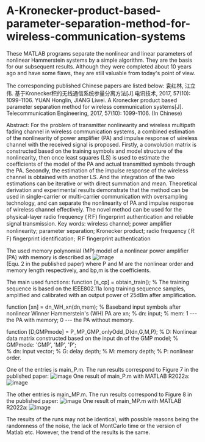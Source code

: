 # A-Kronecker-product-based-parameter-separation-method-for-wireless-communication-systems

These MATLAB programs separate the nonlinear and linear parameters of nonlinear Hammerstein systems by a simple algorithm. They are the basis for our subsequent results. Although they were completed about 10 years ago and have some flaws, they are still valuable from today's point of view.

The corresponding published Chinese papers are listed below:
袁红林, 江立伟. 基于Kronecker积的无线通信系统参量分离方法[J].电讯技术, 2017, 57(10): 1099-1106.
YUAN Honglin, JIANG Liwei. A Kronecker product based parameter separation method for wireless communication systems[J]. Telecommunication Engineering, 2017, 57(10): 1099-1106. (In Chinese)

Abstract: For the problem of transmitter nonlinearity and wireless multipath fading channel in wireless communication systems, a combined estimation of the nonlinearity of power amplifier (PA) and impulse response of wireless channel with the received signal is proposed. Firstly, a convolution matrix is constructed based on the training symbols and model structure of the nonlinearity, then once least squares (LS) is used to estimate the coefficients of the model of the PA and actual transmitted symbols through the PA. Secondly, the estimation of the impulse response of the wireless channel is obtained with another LS. And the integration of the two estimations can be iterative or with direct summation and mean. Theoretical derivation and experimental results demonstrate that the method can be used in single-carrier or multi-carrier communication with oversampling technology, and can separate the nonlinearity of PA and impulse response of wireless channel effectively. The novel method can be used for the physical-layer radio frequency (ＲF) fingerprint authentication and reliable signal transmission. 
Key words: wireless channel; power amplifier nonlinearity; parameter separation; Kronecker product; radio frequency (ＲF) fingerprint identification; ＲF fingerprint authentication

The used memory polynomial (MP) model of a nonlinear power amplifier (PA) with memory is described as
![image](https://github.com/user-attachments/assets/8df76466-2483-48fb-ba2b-ff53b1d5e586)  
(Equ. 2 in the published paper)
where P and M are the nonlinear order and memory length respectively, and bp,m is the coefficients.

The main used functions:
function [s_cp] = obtain_train();
% The training sequence is based on the IEEE802.11a long training sequence samples, amplified and calibrated with an output power of 25dBm after amplification.

function [xn] = dn_WH_xn(dn,mem);
% Baseband input symbols after nonlinear Winner Hammerstein's (WH) PA are xn;
% dn: input;
% mem: 1 --- the PA with memory; 0 --- the PA without memory.

function [D,GMPmode] = P_MP_GMP_onlyOdd_D(dn,G,M,P);
% D: Nonlinear data matrix constructed based on the input dn of the GMP model;
% GMPmode: 'GMP', 'MP', 'P';  
% dn: input vector;
% G: delay depth; 
% M: memory depth; 
% P: nonlinear order. 

One of the entries is main_P.m. The run results correspond to Figure 7 in the published paper:
![image](https://github.com/user-attachments/assets/096072f4-e6ac-4781-a4b5-f70e281afe7c)
One result of main_P.m with MATLAB R2022a:
![image](https://github.com/user-attachments/assets/9b78ba89-72a9-4a5c-a073-55b68104d7fa)

The other entries is main_MP.m. The run results correspond to Figure 8 in the published paper:
![image](https://github.com/user-attachments/assets/4e8c03a1-7308-4f80-bdc0-d9508f7475fa)
One result of main_MP.m with MATLAB R2022a:
![image](https://github.com/user-attachments/assets/3fa43b23-dafc-4bc9-a256-db38c15464a1)


The results of the runs may not be identical, with possible reasons being the randomness of the noise, the lack of MontCarlo time or the version of Matlab etc. However, the trend of the results is the same.
